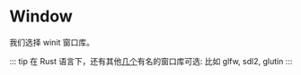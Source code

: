 

# Window

我们选择 winit 窗口库。

::: tip
在 Rust 语言下，还有其他[几个](https://arewegameyet.rs/ecosystem/windowing/)有名的窗口库可选: 比如 glfw, sdl2, glutin
:::